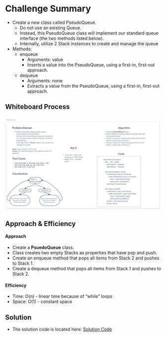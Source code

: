 # Challenge Summary

- Create a new class called PseudoQueue.
  - Do not use an existing Queue.
  - Instead, this PseudoQueue class will implement our standard queue interface (the two methods listed below).
  - Internally, utilize 2 Stack instances to create and manage the queue
- Methods:
    -  enqueue
       -  Arguments: value
       - Inserts a value into the PseudoQueue, using a first-in, first-out approach.
    -  dequeue
       -  Arguments: none
       -  Extracts a value from the PseudoQueue, using a first-in, first-out approach.
## Whiteboard Process

![Whiteboard](./whiteboard_cc11.png)

## Approach & Efficiency
#### Approach
- Create a **PsuedoQueue** class.
- Class creates two empty Stacks as properties that have pop and push.
- Create an enqueue method that pops all items from Stack 2 and pushes to Stack 1.
- Create a dequeue method that pops all items from Stack 1 and pushes to Stack 2.

#### Efficiency
- Time: O(n) - linear time because of “while” loops
- Space: O(1) - constant space
## Solution

- The solution code is located here: [Solution Code](../../code_challenges/stack_queue_pseudo.py)
